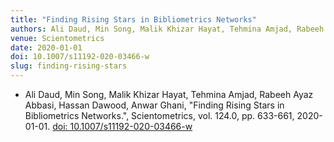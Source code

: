 ```yaml
---
title: "Finding Rising Stars in Bibliometrics Networks"
authors: Ali Daud, Min Song, Malik Khizar Hayat, Tehmina Amjad, Rabeeh Ayaz Abbasi, Hassan Dawood, Anwar Ghani
venue: Scientometrics
date: 2020-01-01
doi: 10.1007/s11192-020-03466-w
slug: finding-rising-stars
---
```


- Ali Daud, Min Song, Malik Khizar Hayat, Tehmina Amjad, Rabeeh Ayaz Abbasi, Hassan Dawood, Anwar Ghani, "Finding Rising Stars in Bibliometrics Networks.", Scientometrics, vol. 124.0, pp. 633-661, 2020-01-01. [doi: 10.1007/s11192-020-03466-w](10.1007/s11192-020-03466-w)

